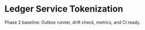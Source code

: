 # Ledger Service Tokenization

Phase 2 baseline: Outbox runner, drift check, metrics, and CI ready.

